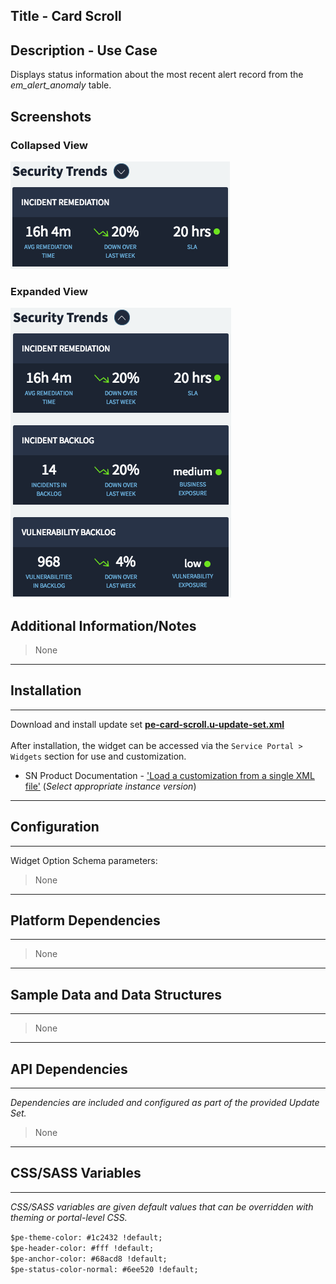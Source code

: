 ## Title - Card Scroll

## Description - Use Case

Displays status information about the most recent alert record from the *em_alert_anomaly* table.


## Screenshots
### Collapsed View
![](../images/pe-card-scroll-1.png)
### Expanded View
![](../images/pe-card-scroll-2.png)

## Additional Information/Notes 
> None
---
## Installation
---
Download and install update set **[pe-card-scroll.u-update-set.xml](pe-card-scroll.u-update-set.xml)** <br/><br/>
After installation, the widget can be accessed via the `Service Portal > Widgets` section for use and customization.<br/>
* SN Product Documentation - ['Load a customization from a single XML file'](https://docs.servicenow.com/search?q=Load+a+customization+from+a+single+XML+file)   (<i>Select appropriate instance version</i>)

---
## Configuration
---
Widget Option Schema parameters:
> None
---
## Platform Dependencies
---
> None
---
## Sample Data and Data Structures
---
> None
---
## API Dependencies
---
<i>Dependencies are included and configured as part of the provided Update Set.</i>
> None
---
## CSS/SASS Variables
---
_CSS/SASS variables are given default values that can be overridden with theming or portal-level CSS._

`$pe-theme-color: #1c2432 !default;`<br/>
`$pe-header-color: #fff !default;`<br/>
`$pe-anchor-color: #68acd8 !default;`<br/>
`$pe-status-color-normal: #6ee520 !default;`<br/>